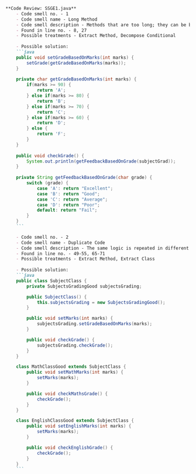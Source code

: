 ```markdown
**Code Review: SSGE1.java**
    - Code smell no. - 1
    - Code smell name - Long Method
    - Code smell description - Methods that are too long; they can be broken down into smaller methods for easier understanding and maintenance.
    - Found in line no. - 8, 27
    - Possible treatments - Extract Method, Decompose Conditional
    
    - Possible solution:
    ```java
    public void setGradeBasedOnMarks(int marks) {
        setGrade(getGradeBasedOnMarks(marks));
    }
    
    private char getGradeBasedOnMarks(int marks) {
        if(marks >= 90) {
            return 'A';
        } else if(marks >= 80) {
            return 'B';
        } else if(marks >= 70) {
            return 'C';
        } else if(marks >= 60) {
            return 'D';
        } else {
            return 'F';
        }
    }
    
    public void checkGrade() {
        System.out.println(getFeedbackBasedOnGrade(subjectGrad));
    }
    
    private String getFeedbackBasedOnGrade(char grade) {
        switch (grade) {
            case 'A': return "Excellent";
            case 'B': return "Good";
            case 'C': return "Average";
            case 'D': return "Poor";
            default: return "Fail";
        }
    }
    ```

    - Code smell no. - 2
    - Code smell name - Duplicate Code
    - Code smell description - The same logic is repeated in different classes for setting marks and checking grades.
    - Found in line no. - 49-55, 65-71
    - Possible treatments - Extract Method, Extract Class
    
    - Possible solution:
    ```java
    public class SubjectClass {
        private SubjectsGradingGood subjectsGrading;

        public SubjectClass() {
            this.subjectsGrading = new SubjectsGradingGood();
        }

        public void setMarks(int marks) {
            subjectsGrading.setGradeBasedOnMarks(marks);
        }

        public void checkGrade() {
            subjectsGrading.checkGrade();
        }
    }

    class MathClassGood extends SubjectClass {
        public void setMathMarks(int marks) {
            setMarks(marks);
        }

        public void checkMathsGrade() {
            checkGrade();
        }
    }

    class EnglishClassGood extends SubjectClass {
        public void setEnglishMarks(int marks) {
            setMarks(marks);
        }

        public void checkEnglishGrade() {
            checkGrade();
        }
    }
    ```
```